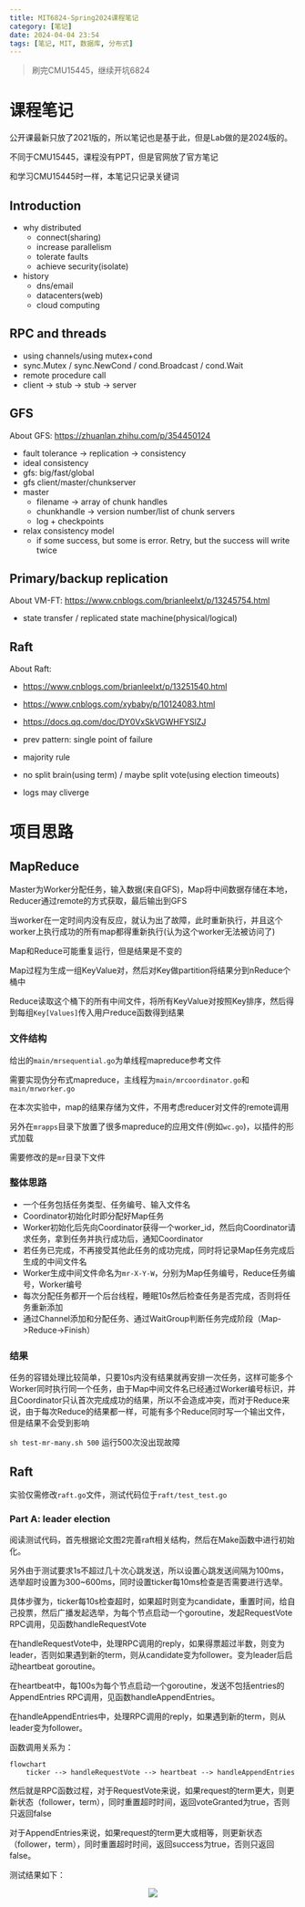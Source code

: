 ```yaml
---
title: MIT6824-Spring2024课程笔记
category: [笔记]
date: 2024-04-04 23:54
tags: [笔记, MIT, 数据库, 分布式]
---
```


> 刷完CMU15445，继续开坑6824

# 课程笔记

公开课最新只放了2021版的，所以笔记也是基于此，但是Lab做的是2024版的。

不同于CMU15445，课程没有PPT，但是官网放了官方笔记

和学习CMU15445时一样，本笔记只记录关键词

## Introduction

- why distributed
  - connect(sharing)
  - increase parallelism
  - tolerate faults
  - achieve security(isolate)
- history
  - dns/email
  - datacenters(web)
  - cloud computing

## RPC and threads

- using channels/using mutex+cond
- sync.Mutex / sync.NewCond / cond.Broadcast / cond.Wait
- remote procedure call
- client -> stub -> stub -> server

## GFS

About GFS: https://zhuanlan.zhihu.com/p/354450124

- fault tolerance -> replication -> consistency
- ideal consistency
- gfs: big/fast/global
- gfs client/master/chunkserver
- master
  - filename -> array of chunk handles
  - chunkhandle -> version number/list of chunk servers
  - log + checkpoints
- relax consistency model
  - if some success, but some is error. Retry, but the success will write twice

## Primary/backup replication

About VM-FT: https://www.cnblogs.com/brianleelxt/p/13245754.html

- state transfer / replicated state machine(physical/logical)

## Raft

About Raft:

- https://www.cnblogs.com/brianleelxt/p/13251540.html
- https://www.cnblogs.com/xybaby/p/10124083.html
- https://docs.qq.com/doc/DY0VxSkVGWHFYSlZJ

- prev pattern: single point of failure
- majority rule
- no split brain(using term) / maybe split vote(using election timeouts)
- logs may cliverge

# 项目思路

## MapReduce

Master为Worker分配任务，输入数据(来自GFS)，Map将中间数据存储在本地，Reducer通过remote的方式获取，最后输出到GFS

当worker在一定时间内没有反应，就认为出了故障，此时重新执行，并且这个worker上执行成功的所有map都得重新执行(认为这个worker无法被访问了)

Map和Reduce可能重复运行，但是结果是不变的

Map过程为生成一组KeyValue对，然后对Key做partition将结果分到nReduce个桶中

Reduce读取这个桶下的所有中间文件，将所有KeyValue对按照Key排序，然后得到每组`Key[Values]`传入用户reduce函数得到结果

### 文件结构

给出的`main/mrsequential.go`为单线程mapreduce参考文件

需要实现伪分布式mapreduce，主线程为`main/mrcoordinator.go`和`main/mrworker.go`

在本次实验中，map的结果存储为文件，不用考虑reducer对文件的remote调用

另外在`mrapps`目录下放置了很多mapreduce的应用文件(例如`wc.go`)，以插件的形式加载

需要修改的是`mr`目录下文件

### 整体思路

- 一个任务包括任务类型、任务编号、输入文件名
- Coordinator初始化时即分配好Map任务
- Worker初始化后先向Coordinator获得一个worker_id，然后向Coordinator请求任务，拿到任务并执行成功后，通知Coordinator
- 若任务已完成，不再接受其他此任务的成功完成，同时将记录Map任务完成后生成的中间文件名
- Worker生成中间文件命名为`mr-X-Y-W`，分别为Map任务编号，Reduce任务编号，Worker编号
- 每次分配任务都开一个后台线程，睡眠10s然后检查任务是否完成，否则将任务重新添加
- 通过Channel添加和分配任务、通过WaitGroup判断任务完成阶段（Map->Reduce->Finish）

### 结果

任务的容错处理比较简单，只要10s内没有结果就再安排一次任务，这样可能多个Worker同时执行同一个任务，由于Map中间文件名已经通过Worker编号标识，并且Coordinator只认首次完成成功的结果，所以不会造成冲突，而对于Reduce来说，由于每次Reduce的结果都一样，可能有多个Reduce同时写一个输出文件，但是结果不会受到影响

`sh test-mr-many.sh 500` 运行500次没出现故障

## Raft

实验仅需修改`raft.go`文件，测试代码位于`raft/test_test.go`

### Part A: leader election

阅读测试代码，首先根据论文图2完善raft相关结构，然后在Make函数中进行初始化。

另外由于测试要求1s不超过几十次心跳发送，所以设置心跳发送间隔为100ms，选举超时设置为300\~600ms，同时设置ticker每10ms检查是否需要进行选举。

具体步骤为，ticker每10s检查超时，如果超时则变为candidate，重置时间，给自己投票，然后广播发起选举，为每个节点启动一个goroutine，发起RequestVote RPC调用，见函数handleRequestVote

在handleRequestVote中，处理RPC调用的reply，如果得票超过半数，则变为leader，否则如果遇到新的term，则从candidate变为follower。变为leader后启动heartbeat goroutine。

在heartbeat中，每100s为每个节点启动一个goroutine，发送不包括entries的AppendEntries RPC调用，见函数handleAppendEntries。

在handleAppendEntries中，处理RPC调用的reply，如果遇到新的term，则从leader变为follower。

函数调用关系为：

```mermaid
flowchart
    ticker --> handleRequestVote --> heartbeat --> handleAppendEntries
```

然后就是RPC函数过程，对于RequestVote来说，如果request的term更大，则更新状态（follower，term），同时重置超时时间，返回voteGranted为true，否则只返回false

对于AppendEntries来说，如果request的term更大或相等，则更新状态（follower，term），同时重置超时时间，返回success为true，否则只返回false。

测试结果如下：

<p align="center">
    <img src="/imgs/image-20240829230750.png"/>
</p>
